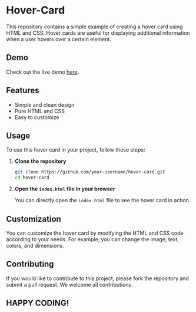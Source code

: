 # Hover-Card

This repository contains a simple example of creating a hover card using HTML and CSS. Hover cards are useful for displaying additional information when a user hovers over a certain element.

## Demo

Check out the live demo [here]( https://tikna404.github.io/Hover_Cards/).

## Features

- Simple and clean design
- Pure HTML and CSS
- Easy to customize


## Usage

To use this hover card in your project, follow these steps:

1. **Clone the repository**

    ```bash
    git clone https://github.com/your-username/hover-card.git
    cd hover-card
    ```

2. **Open the `index.html` file in your browser**

    You can directly open the `index.html` file to see the hover card in action.

## Customization
You can customize the hover card by modifying the HTML and CSS code according to your needs. For example, you can change the image, text, colors, and dimensions.

## Contributing
If you would like to contribute to this project, please fork the repository and submit a pull request. We welcome all contributions.

## HAPPY CODING!
